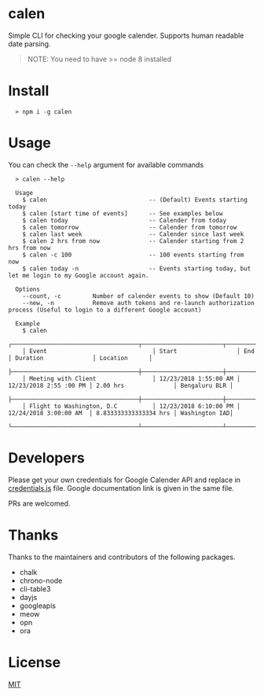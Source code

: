 # calen

Simple CLI for checking your google calender. Supports human readable date parsing.

> NOTE: You need to have >= node 8 installed

# Install

```
  > npm i -g calen
```

# Usage

You can check the `--help` argument for available commands

```
  > calen --help

  Usage
    $ calen                             -- (Default) Events starting today
    $ calen [start time of events]      -- See examples below
    $ calen today                       -- Calender from today
    $ calen tomorrow                    -- Calender from tomorrow
    $ calen last week                   -- Calender since last week
    $ calen 2 hrs from now              -- Calender starting from 2 hrs from now
    $ calen -c 100                      -- 100 events starting from now
    $ calen today -n                    -- Events starting today, but let me login to my Google account again.

  Options
    --count, -c         Number of calender events to show (Default 10)
    --new, -n           Remove auth tokens and re-launch authorization process (Useful to login to a different Google account)

  Example
    $ calen
    ┌────────────────────────────────────┬───────────────────────┬────────────────────────┬───────────────────────┬───────────────┐
    │ Event                              │ Start                 │ End                    │ Duration              │ Location      │
    ├────────────────────────────────────┼───────────────────────┼────────────────────────┼───────────────────────┼───────────────┤
    │ Meeting with Client                │ 12/23/2018 1:55:00 AM │ 12/23/2018 2:55 :00 PM │ 2.00 hrs              │ Bengaluru BLR │
    ├────────────────────────────────────┼───────────────────────┼────────────────────────┼───────────────────────┼───────────────┤
    │ Flight to Washington, D.C          │ 12/23/2018 6:10:00 PM │ 12/24/2018 3:00:00 AM  │ 8.833333333333334 hrs │ Washington IAD│
    └────────────────────────────────────┴───────────────────────┴────────────────────────┴───────────────────────┴───────────────┘

```

# Developers

Please get your own credentials for Google Calender API and replace in [credentials.js](/src/credentials.js) file. Google documentation link is given in the same file.

PRs are welcomed.

# Thanks

Thanks to the maintainers and contributors of the following packages.

- chalk
- chrono-node
- cli-table3
- dayjs
- googleapis
- meow
- opn
- ora

# License

[MIT](/LICENSE)
